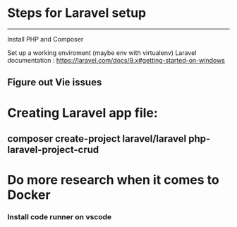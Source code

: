 # Steps for Laravel setup

***
Install PHP and Composer

Set up a working enviroment (maybe env with virtualenv)
Laravel documentation : https://laravel.com/docs/9.x#getting-started-on-windows

## Figure out Vie issues
# Creating Laravel app file: 
## composer create-project laravel/laravel php-laravel-project-crud

# Do more research when it comes to Docker
### Install code runner on vscode